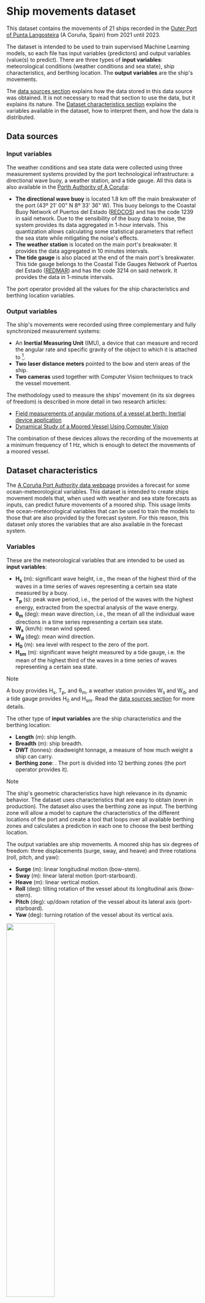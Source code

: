 # Ship movements dataset

This dataset contains the movements of 21 ships recorded in the [Outer Port of Punta Langosteira](https://goo.gl/maps/UG8zR274TrZEUSj66 "Outer Port of Punta Langosteira, Spain") (A Coruña, Spain) from 2021 until 2023.

The dataset is intended to be used to train supervised Machine Learning models, so each file has input variables (predictors) and output variables (value(s) to predict). There are three types of __input variables__: meteorological conditions (weather conditions and sea state), ship characteristics, and berthing location. The __output variables__ are the ship's movements.

The [data sources section](#data-sources) explains how the data stored in this data source was obtained. It is not necessary to read that section to use the data, but it explains its nature.
The [Dataset characteristics section](#dataset-characteristics) explains the variables available in the dataset, how to interpret them, and how the data is distributed.

## Data sources

### Input variables

The weather conditions and sea state data were collected using three measurement systems provided by the port technological infrastructure: a directional wave buoy, a weather station, and a tide gauge. All this data is also available in the [Porth Authority of A Coruña][5]:

* __The directional wave buoy__ is located 1.8 km off the main breakwater of the port (43º 21' 00" N 8º 33' 36" W). This buoy belongs to the Coastal Buoy Network of Puertos del Estado ([REDCOS][1]) and has the code 1239 in said network. Due to the sensibility of the buoy data to noise, the system provides its data aggregated in 1-hour intervals. This quantization allows calculating some statistical parameters that reflect the sea state while mitigating the noise's effects.
* __The weather station__ is located on the main port's breakwater. It provides the data aggregated in 10 minutes intervals.
* __The tide gauge__ is also placed at the end of the main port's breakwater. This tide gauge belongs to the Coastal Tide Gauges Network of Puertos del Estado ([REDMAR][2]) and has the code 3214 on said network. It provides the data in 1-minute intervals.

The port operator provided all the values for the ship characteristics and berthing location variables.

### Output variables

The ship's movements were recorded using three complementary and fully synchronized measurement systems:
* An __Inertial Measuring Unit__ (IMU), a device that can measure and record the angular rate and specific gravity of the object to which it is attached to [^1].
* __Two laser distance meters__ pointed to the bow and stern areas of the ship.
* __Two cameras__ used together with Computer Vision techniques to track the vessel movement.

The methodology used to measure the ships' movement (in its six degrees of freedom) is described in more detail in two research articles:
* [Field measurements of angular motions of a vessel at berth: Inertial device application
][3]
* [Dynamical Study of a Moored Vessel Using Computer Vision][4]

The combination of these devices allows the recording of the movements at a minimum frequency of 1 Hz, which is enough to detect the movements of a moored vessel.

## Dataset characteristics

The [A Coruña Port Authority data webpage][5] provides a forecast for some ocean-meteorological variables. This dataset is intended to create ships movement models that, when used with weather and sea state forecasts as inputs, can predict future movements of a moored ship. This usage limits the ocean-meteorological variables that can be used to train the models to those that are also provided by the forecast system. For this reason, this dataset only stores the variables that are also available in the forecast system.

### Variables

These are the meteorological variables that are intended to be used as __input variables__:

* __H<sub>s</sub>__ (m): significant wave height, i.e., the mean of the highest third of the waves in a time series of waves representing a certain sea state measured by a buoy.
* __T<sub>p</sub>__ (s): peak wave period, i.e., the period of the waves with the highest energy, extracted from the spectral analysis of the wave energy.
* __θ<sub>m</sub>__ (deg): mean wave direction, i.e., the mean of all the individual wave directions in a time series representing a certain sea state.
* __W<sub>s</sub>__ (km/h): mean wind speed.
* __W<sub>d</sub>__ (deg): mean wind direction.
* __H<sub>0</sub>__ (m): sea level with respect to the zero of the port.
* __H<sub>sm</sub>__ (m): significant wave height measured by a tide gauge, i.e. the mean of the highest third of the waves in a time series of waves representing a certain sea state.

> [!NOTE]
> A buoy provides H<sub>s</sub>, T<sub>p</sub>, and θ<sub>m</sub>, a weather station provides W<sub>s</sub> and W<sub>d</sub>, and a tide gauge provides H<sub>0</sub> and H<sub>sm</sub>. Read the [data sources section](#data-sources) for more details.

The other type of __input variables__ are the ship characteristics and the berthing location:
* __Length__ (m): ship length.
* __Breadth__ (m): ship breadth.
* __DWT__ (tonnes): deadweight tonnage, a measure of how much weight a ship can carry. 
* __Berthing zone__: . The port is divided into 12 berthing zones (the port operator provides it).

> [!NOTE]
> The ship's geometric characteristics have high relevance in its dynamic behavior. The dataset uses characteristics that are easy to obtain (even in production). The dataset also uses the berthing zone as input. The berthing zone will allow a model to capture the characteristics of the different locations of the port and create a tool that loops over all available berthing zones and calculates a prediction in each one to choose the best berthing location.

The output variables are ship movements. A moored ship has six degrees of freedom: three displacements (surge, sway, and heave) and three rotations (roll, pitch, and yaw):

* __Surge__ (m): linear longitudinal motion (bow-stern).
* __Sway__ (m): linear lateral motion (port-starboard).
* __Heave__ (m): linear vertical motion.
* __Roll__ (deg): tilting rotation of the vessel about its longitudinal axis (bow-stern).
* __Pitch__ (deg): up/down rotation of the vessel about its lateral axis (port-starboard).
* __Yaw__ (deg): turning rotation of the vessel about its vertical axis. 

<img src="https://github.com/aalvarell/ship-movement-dataset-21-23/blob/fb3ab727d130185b0cd40ef6a3d4ae868028260c/vessel_movement.png" width="50%">

> [!NOTE]
> An Inertial Measuring Unit provides the pitch and roll. Two laser distance meters provide the sway and yaw, and two cameras provide the surge and heave (and pitch if necessary).

The dataset also stores information related to the ship's stay, not intended to be used as predictors: the ship's name (anonymized), the date of the stay, and the ship's type (*General Cargo* or *Bulk carrier*).

### Data frequency

All the data sources used to create this dataset (buoy, weather station, tide gauge, ship's characteristics, and ship's movement monitoring) have different frequencies. The dataset aggregates the data to have the same frequency as the frequency of the source with the largest period (the sea state data). This is the same frequency as the data intended to be used as the models' inputs in production (forecast data): the variables that the forecast systems provide have a period of 1 hour, so the dataset aggregates the rest of the variables and provides them with a **1-hour period**. When aggregating the data for the ship's movements, we calculate the mean, maximum, and significant (mean of the highest third) value for the amplitude of each movement for every hour. i.e., for each movement, we have two variables (mean and significant).

> [!NOTE]
> A moored vessel may experience a maximum point motion much greater than its significant or average motion under the action of certain ocean-meteorological conditions. This value abandons the primary trend of the movement. It could occasionally be caused by external agents such as the waves generated by the passage of other ships or the punctual modification of the mooring lines' tension to adapt them to the variations of the tidal range, making them difficult to predict. It usually does not disrupt the operations due to its brief nature. In summary, the best choice for the value to predict for a given movement is the significant value.

### Dataset files, variables names, and dataset size

The dataset stores the data related to **each movement in a separate CSV file**. When using a camera to measure a ship's movement in a port environment, there are many technical limitations, occlusion being the most limiting. When a vessel is loading/unloading, there are many types of machinery such as cranes and trucks that occlude the camera field of view, making it impossible to measure the movements that rely on computer vision. Given this limitation, not all movements are available for all the vessels at all times. To surpass this limitation, to use all data available and to create precise prediction models, the dataset stores the data related to each movement in a separate file, so one could create one prediction model for each vessel movement.

#### Variables naming

Each file has the same columns in the same order. To facilitate using the data programmatically, the files use the following names for the variables:

| Variable  | Name in dataset   | Units/format  |
| ---       | ---:      | ---:      |
| Ship name | ship | *ship#*  | 
| Ship type |  type | *"General Cargo"* or *"Bulk carrier"*  |
| Date of stay |  time | MM/DD/YYYY HH:mm |
| Length | length | m | 
| Breath | breath | m | 
| DWT | dwt | tonnes | 
| Berthing zone | zone | [1, 12] | 
| H<sub>s</sub> | h_s | m |
| T<sub>p</sub> | t_p | s | 
| θ<sub>m</sub> | dir | deg | 
| W<sub>s</sub> | wind_speed | km/h | 
| W<sub>d</sub> | wind_dir | deg | 
| H<sub>0</sub> | h_0 | m | 
| H<sub>sm</sub> | h_sm | m |
| __Average movement__ | mov_avg | Surge, sway, and heave: m<br>Roll, pitch, and yaw: deg |
| __Significant movement__ | mov_sig | Surge, sway, and heave: m<br>Roll, pitch, and yaw: deg|

#### Dataset size

| Movement  | Rows
| ---       | ---:      
| Surge     | 149
| Sway      | 200
| Heave     | 152
| Roll      | 0 [^1]
| Pitch     | 7
| Yaw       | 59

> [!NOTE]
> **Remember**: each row in each file represents 1 hour.

[1]: https://bancodatos.puertos.es/BD/informes/INT_1.pdf
[2]: https://bancodatos.puertos.es/BD/informes/INT_3.pdf 
[3]: http://urn.kb.se/resolve?urn=urn:nbn:se:umu:diva-153135
[4]: https://doi.org/10.6119/JMST.2018.04_(2).0011
[5]: http://cma.puertocoruna.com/intranet/BancoDatos/bdAccesoDatosPE.aspx


----
[![License: CC BY 4.0](https://img.shields.io/badge/License-CC%20BY%204.0-lightgrey.svg)](https://creativecommons.org/licenses/by/4.0/)


[^1]: > Due to restrictions imposed during and after COVID-19, we could not access the ships, so the IMU could not be used to measure the roll movement.
